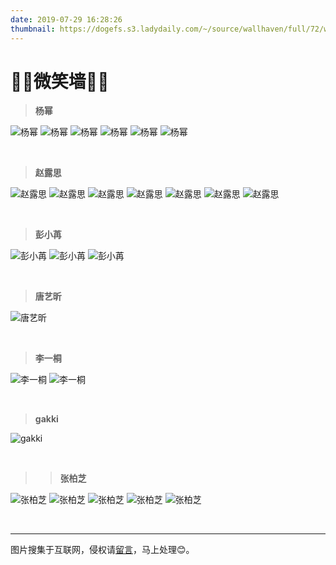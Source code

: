 ```yaml
---
date: 2019-07-29 16:28:26
thumbnail: https://dogefs.s3.ladydaily.com/~/source/wallhaven/full/72/wallhaven-72yzje.jpg?w=2560&h=1440&fmt=webp
---
```

# 🎈🎈微笑墙🎈🎈


> **杨幂**
<div class="justified-gallery">

![杨幂](https://pic.rmb.bdstatic.com/bjh/events/a7c0b8f0f7e883067f568a11d27ca365.jpeg)
![杨幂](https://pic.rmb.bdstatic.com/bjh/events/504ef727381b4ae8f8d74bc292079f1b.jpeg)
![杨幂](https://pic.rmb.bdstatic.com/bjh/events/504ef727381b4ae8f8d74bc292079f1b.jpeg)
![杨幂](https://pic.rmb.bdstatic.com/bjh/events/453d682003246bf37a8011473ca8d247.jpeg)
![杨幂](https://pic.rmb.bdstatic.com/bjh/events/1ad9e3ccf7103b656363b8f69e8957e3.jpeg)
![杨幂](https://pic.rmb.bdstatic.com/bjh/events/c66661ec008e6c7ed1f9f42c686f3b9a.jpeg)
</div>

<br>

> **赵露思**
<div class="justified-gallery">

![赵露思](https://safe-img.xhscdn.com/bw1/9b788ebe-9c2c-4c72-9313-a524c6411e09?imageView2/2/w/1080/format/jpg)
![赵露思](https://safe-img.xhscdn.com/bw1/bd61f5ed-cd7a-4e8b-bbed-1ccd61affc1f?imageView2/2/w/1080/format/jpg)
![赵露思](https://nimg.ws.126.net/?url=http%3A%2F%2Fdingyue.ws.126.net%2F2022%2F0819%2F9910621cj00rgu8sa001mc000hs00qoc.jpg&thumbnail=660x2147483647&quality=80&type=jpg)
![赵露思](https://nimg.ws.126.net/?url=http%3A%2F%2Fdingyue.ws.126.net%2F2022%2F0819%2Fc45abee6j00rgu8sa001ic000hs00u7c.jpg&thumbnail=660x2147483647&quality=80&type=jpg)
![赵露思](https://nimg.ws.126.net/?url=http%3A%2F%2Fdingyue.ws.126.net%2F2022%2F0819%2F4c09dd3cj00rgu8sb0026c000hs012jc.jpg&thumbnail=660x2147483647&quality=80&type=jpg)
![赵露思](https://wx4.sinaimg.cn/mw690/006aCKOzgy1h7wz2hech6j32c0340qv8.jpg)
![赵露思](https://video.weibo.com/media/play?livephoto=https%3A%2F%2Fus.sinaimg.cn%2F000YNGb4gx080i8Yj6uY0f0f0100qys10k01.mov)
</div>

<br>


> **彭小苒**
<div class="justified-gallery">

![彭小苒](https://cdn.jsdelivr.net/gh/removeif/blog_image/img/2020/20201030171213.png)
![彭小苒](https://cdn.jsdelivr.net/gh/removeif/blog_image/img/2020/20201030171254.png)
![彭小苒](https://cdn.jsdelivr.net/gh/removeif/blog_image/img/2020/20201030171333.png)
</div>

<br>

> **唐艺昕**
<div class="justified-gallery">

![唐艺昕](https://cdn.jsdelivr.net/gh/removeif/blog_image/img/2020/20201030171425.png)
</div>


<br>

> **李一桐**
<div class="justified-gallery">

![李一桐](https://cdn.jsdelivr.net/gh/removeif/blog_image/img/2020/20201030171645.png)
![李一桐](https://cdn.jsdelivr.net/gh/removeif/blog_image/img/2020/20201030171729.png)
</div>

<br>

> **gakki**
<div class="justified-gallery">

![gakki](https://cdn.jsdelivr.net/gh/removeif/blog_image/img/2020/20201030171851.png)
</div>

<br>

> > **张柏芝**
<div class="justified-gallery">

![张柏芝](https://82cjg.com/upload/image/20200807/1596815568303045.jpg)
![张柏芝](https://82cjg.com/upload/image/20200807/1596815568485589.jpg)
![张柏芝](https://82cjg.com/upload/image/20200807/1596815568240633.jpg)
![张柏芝](https://82cjg.com/upload/image/20200807/1596815568691888.jpg)
![张柏芝](https://82cjg.com/upload/image/20200807/1596815569597664.jpg)
</div>

<br>

---
图片搜集于互联网，侵权请[留言](https://removeif.github.io/message/)，马上处理😊。
